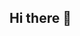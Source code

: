 ## Hi there 👋

<!--
**wwijayanto/wwijayanto** is a ✨ _special_ ✨ repository because its `README.md` (this file) appears on your GitHub profile.

Here are some ideas to get you started:

- 🔭 I’m currently working on a learning project
- 🌱 I’m currently learning everyting
- 👯 I’m looking to collaborate on basic projects
- 🤔 I’m looking for help with basically anything really
- 💬 Ask me about anything
- 📫 How to reach me: ...
- 😄 Pronouns: ...
- ⚡ Fun fact: ...
-->
